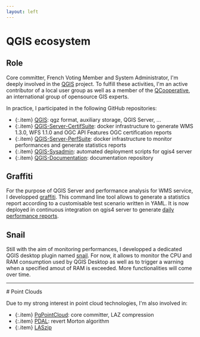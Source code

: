 ```yaml
---
layout: left
---
```


# QGIS ecosystem

## Role

Core committer, French Voting Member and System Administrator, I'm deeply
involved in the <a href="https://www.qgis.org/en/site">QGIS</a> project. To
fulfill these activities, I'm an active contributor of a local user group as
well as a member of the
<a href="https://www.qcooperative.net/">QCooperative</a>, an international group
of opensource GIS experts.

In practice, I participated in the following GitHub repositories:

  + {:.item} <a href="https://github.com/qgis/QGIS">QGIS</a>: qgz format, auxiliary storage, QGIS Server, ...
  + {:.item} <a href="https://github.com/qgis/QGIS-Server-CertifSuite">QGIS-Server-CertifSuite</a>: docker infrastructure to generate WMS 1.3.0, WFS 1.1.0 and OGC API Features OGC certification reports
  + {:.item} <a href="https://github.com/qgis/QGIS-Server-PerfSuite">QGIS-Server-PerfSuite</a>: docker infrastructure to monitor performances and generate statistics reports
  + {:.item} <a href="https://github.com/qgis/QGIS-Sysadmin">QGIS-Sysadmin</a>: automated deployment scripts for qgis4 server
  + {:.item} <a href="https://github.com/qgis/QGIS-Documentation">QGIS-Documentation</a>: documentation repository

## Graffiti

For the purpose of QGIS Server and performance analysis for WMS service, I developped
<a href="https://github.com/pblottiere/graffiti">graffiti</a>. This command
line tool allows to generate a statistics report according to a customisable test
scenario written in YAML. It is now deployed in continuous integration on qgis4 server to generate
<a href="http://tests.qgis.org/perf_test/graffiti/">daily performance reports</a>.

## Snail

Still with the aim of monitoring performances, I developped a dedicated QGIS
desktop plugin named <a href="https://plugins.qgis.org/plugins/snail/">snail</a>. For
now, it allows to monitor the CPU and RAM consumption used by QGIS Desktop as
well as to trigger a warning when a specified amout of RAM is exceeded. More
functionalities will come over time.

<hr/>
# Point Clouds

Due to my strong interest in point cloud technologies, I'm also involved in:

  + {:.item} <a href="https://github.com/pgpointcloud/pointcloud">PgPointCloud</a>: core committer, LAZ compression
  + {:.item} <a href="https://github.com/PDAL/PDAL">PDAL</a>: revert Morton algorithm
  + {:.item} <a href="https://github.com/LASzip/LASzip">LASzip</a>
